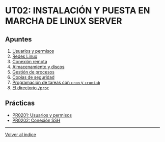 # UT02: INSTALACIÓN Y PUESTA EN MARCHA DE LINUX SERVER

## Apuntes

1. [Usuarios y permisos](./apuntes/1_usuarios_permisos.md)
2. [Redes Linux](./apuntes/3_redes_linux.md)
3. [Conexión remota](./apuntes/2_conexion_remota.md)
4. [Almacenamiento y discos](./apuntes/4_almacenamiento_discos.md)
5. [Gestión de procesos](./apuntes/5_procesos.md)
6. [Copias de seguridad](./apuntes/6_copias_de_seguridad.md)
7. [Programación de tareas con `cron` y `crontab`]()
8. [El directorio `/proc`]()

## Prácticas

- [PR0201: Usuarios y permisos](./practicas/pr0201_usuarios_permisos.md)
- [PR0202: Conexión SSH](./practicas/pr0202_ssh.md)


--- 

[Volver al índice](../index.md)